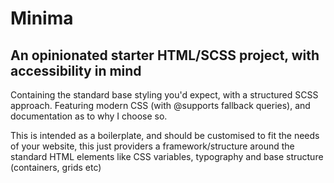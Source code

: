 # Minima

## An opinionated starter HTML/SCSS project, with accessibility in mind

Containing the standard base styling you'd expect, with a structured SCSS approach. Featuring modern CSS (with @supports fallback queries), and documentation as to why I choose so.

This is intended as a boilerplate, and should be customised to fit the needs of your website, this just providers a framework/structure around the standard HTML elements like CSS variables, typography and base structure (containers, grids etc)